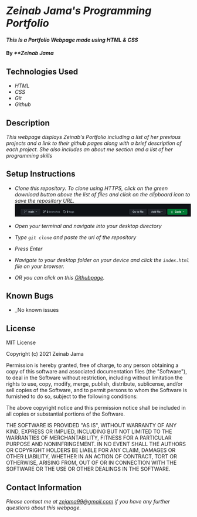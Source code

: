 # _Zeinab Jama's Programming Portfolio_

#### _This Is a Portfolio Webpage made using HTML & CSS_

#### By _**Zeinab Jama_

## Technologies Used

* _HTML_
* _CSS_
* _Git_
* _Github_

## Description

_This webpage displays Zeinab's Portfolio including a list of her previous projects and a link to their github pages along with a brief description of each project. She also includes an about me section and a list of her programming skills_

## Setup Instructions

* _Clone this repository. To clone using HTTPS, click on the green download button above the list of files and click on the clipboard icon to save the repository URL._
[![Clone button](img/clone.png)](#)

* _Open your terminal and navigate into your desktop directory_
* _Type `git clone` and paste the url of the repository_
* _Press Enter_
* _Navigate to your desktop folder on your device and click the `index.html` file on your browser._
* _OR you can click on this [Githubpage](https://zejama.github.io/Independent-Project1/)._

## Known Bugs

* _No known issues 

## License

MIT License

Copyright (c) 2021 Zeinab Jama

Permission is hereby granted, free of charge, to any person obtaining a copy
of this software and associated documentation files (the "Software"), to deal
in the Software without restriction, including without limitation the rights
to use, copy, modify, merge, publish, distribute, sublicense, and/or sell
copies of the Software, and to permit persons to whom the Software is
furnished to do so, subject to the following conditions:

The above copyright notice and this permission notice shall be included in all
copies or substantial portions of the Software.

THE SOFTWARE IS PROVIDED "AS IS", WITHOUT WARRANTY OF ANY KIND, EXPRESS OR
IMPLIED, INCLUDING BUT NOT LIMITED TO THE WARRANTIES OF MERCHANTABILITY,
FITNESS FOR A PARTICULAR PURPOSE AND NONINFRINGEMENT. IN NO EVENT SHALL THE
AUTHORS OR COPYRIGHT HOLDERS BE LIABLE FOR ANY CLAIM, DAMAGES OR OTHER
LIABILITY, WHETHER IN AN ACTION OF CONTRACT, TORT OR OTHERWISE, ARISING FROM,
OUT OF OR IN CONNECTION WITH THE SOFTWARE OR THE USE OR OTHER DEALINGS IN THE
SOFTWARE.

## Contact Information
_Please contact me at zejama99@gmail.com if you have any further questions about this webpage._